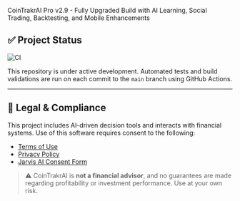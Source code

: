 CoinTrakrAI Pro v2.9 - Fully Upgraded Build with AI Learning, Social Trading, Backtesting, and Mobile Enhancements


## ✅ Project Status

![CI](https://github.com/CoinTrakrAI/CoinTrakrAI/actions/workflows/main.yml/badge.svg?branch=main)

This repository is under active development. Automated tests and build validations are run on each commit to the `main` branch using GitHub Actions.

---

## 📜 Legal & Compliance

This project includes AI-driven decision tools and interacts with financial systems. Use of this software requires consent to the following:

- [Terms of Use](./TERMS_OF_USE.md)
- [Privacy Policy](./PRIVACY_POLICY.md)
- [Jarvis AI Consent Form](./JARVIS_CONSENT.md)

> ⚠️ CoinTrakrAI is **not a financial advisor**, and no guarantees are made regarding profitability or investment performance. Use at your own risk.
